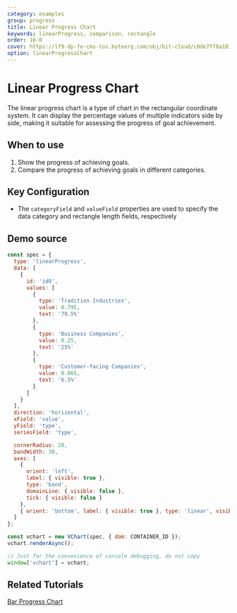 ```yaml
---
category: examples
group: progress
title: Linear Progress Chart
keywords: linearProgress, comparison, rectangle
order: 16-0
cover: https://lf9-dp-fe-cms-tos.byteorg.com/obj/bit-cloud/c0de7ff0a101bd4cb25c81702.png
option: linearProgressChart
---
```


# Linear Progress Chart

The linear progress chart is a type of chart in the rectangular coordinate system. It can display the percentage values of multiple indicators side by side, making it suitable for assessing the progress of goal achievement.

## When to use

1. Show the progress of achieving goals.
2. Compare the progress of achieving goals in different categories.

## Key Configuration

- The `categoryField` and `valueField` properties are used to specify the data category and rectangle length fields, respectively

## Demo source

```javascript livedemo
const spec = {
  type: 'linearProgress',
  data: [
    {
      id: 'id0',
      values: [
        {
          type: 'Tradition Industries',
          value: 0.795,
          text: '79.5%'
        },
        {
          type: 'Business Companies',
          value: 0.25,
          text: '25%'
        },
        {
          type: 'Customer-facing Companies',
          value: 0.065,
          text: '6.5%'
        }
      ]
    }
  ],
  direction: 'horizontal',
  xField: 'value',
  yField: 'type',
  seriesField: 'type',

  cornerRadius: 20,
  bandWidth: 30,
  axes: [
    {
      orient: 'left',
      label: { visible: true },
      type: 'band',
      domainLine: { visible: false },
      tick: { visible: false }
    },
    { orient: 'bottom', label: { visible: true }, type: 'linear', visible: false }
  ]
};

const vchart = new VChart(spec, { dom: CONTAINER_ID });
vchart.renderAsync();

// Just for the convenience of console debugging, do not copy
window['vchart'] = vchart;
```

## Related Tutorials

[Bar Progress Chart](link)
